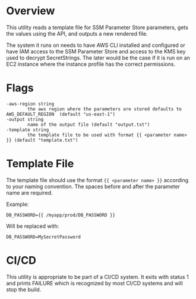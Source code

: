 # Overview 

This utility reads a template file for SSM Parameter Store parameters, gets the values using the API, and outputs a new rendered file.

The system it runs on needs to have AWS CLI installed and configured
or have IAM access to the SSM Parameter Store
and access to the KMS key used to decrypt SecretStrings. The later would be the case if it is run on an EC2 instance where the instance profile has the correct permissions.
 
# Flags

```
-aws-region string
        the aws region where the parameters are stored defaults to AWS_DEFAULT_REGION  (default "us-east-1")
-output string
        name of the output file (default "output.txt")
-template string
        the template file to be used with format {{ <parameter name> }} (default "template.txt")
```

# Template File

The template file should use the format `{{ <parameter name> }}`
according to your naming convention. The spaces before and after the parameter name are required.

Example:

`DB_PASSWORD={{ /myapp/prod/DB_PASSWORD }}`

Will be replaced with:

`DB_PASSWORD=MySecretPassword`

# CI/CD

This utility is appropriate to be part of a CI/CD system.
It exits with status 1 and prints FAILURE which is recognized by
most CI/CD systems and will stop the build.

